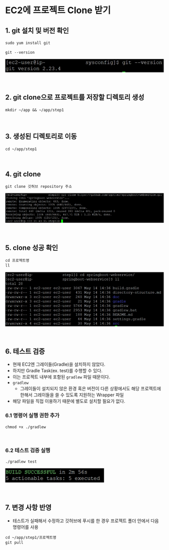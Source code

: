 # EC2에 프로젝트 Clone 받기

## 1. git 설치 및 버전 확인

```
sudo yum install git
```

```
git --version
```

![git 설치 확인](./img/ec2_clone_project_001.jpg)

<br>

## 2. git clone으로 프로젝트를 저장할 디렉토리 생성

```
mkdir ~/app && ~/app/step1
```

<br>

## 3. 생성된 디렉토리로 이동

```
cd ~/app/step1
```

<br>

## 4. git clone

```
git clone 깃허브 repository 주소
```

![git clone](./img/ec2_clone_project_002.jpg)

<br>

## 5. clone 성공 확인

```
cd 프로젝트명
ll
```

![git clone 성공 확인](./img/ec2_clone_project_003.jpg)

<br>

## 6. 테스트 검증

- 현재 EC2엔 그레이들(Gradle)을 설치하지 않았다.
- 하지만 Gradle Task(ex. test)를 수행할 수 있다.
- 이는 프로젝트 내부에 포함된 `gradlew` 파일 때문이다.
- `gradlew`
  - 그레이들이 설치되지 않은 환경 혹은 버전이 다른 상황에서도 해당 프로젝트에 한해서 그레이들을 쓸 수 있도록 지원하는 Wrapper 파일
- 해당 파일을 직접 이용하기 때문에 별도로 설치할 필요가 없다.

### 6.1 명령어 실행 권한 추가

```
chmod +x ./gradlew
```

<br>

### 6.2 테스트 검증 실행

```
./gradlew test
```

![테스트 검증](./img/ec2_clone_project_004.jpg)

<br>

## 7. 변경 사항 반영

- 테스트가 실패해서 수정하고 깃허브에 푸시를 한 경우 프로젝트 폴더 안에서 다음 명령어를 사용

```
cd ~/app/step1/프로젝트명
git pull
```